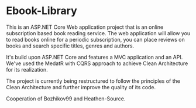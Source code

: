 # Ebook-Library
This is an ASP.NET Core Web application project that is an online subscription based book reading service.
The web application will allow you to read books online for a periodic subscription, you can place reviews on books and search specific titles, genres and authors.

It's build upon ASP.NET Core and features a MVC application and an API. We've used the MedatR with CQRS approach to achieve Clean Architecture for its realization. 

The project is currently being restructured to follow the principles of the Clean Architecture and further improve the quality of its code.

Cooperation of Bozhikov99 and Heathen-Source.

